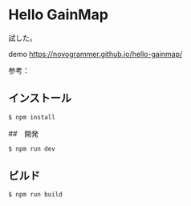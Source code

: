 # Hello GainMap


試した。

demo https://novogrammer.github.io/hello-gainmap/



参考：




## インストール
```bash
$ npm install
```

##　開発
```bash
$ npm run dev
```

## ビルド
```bash
$ npm run build
```


